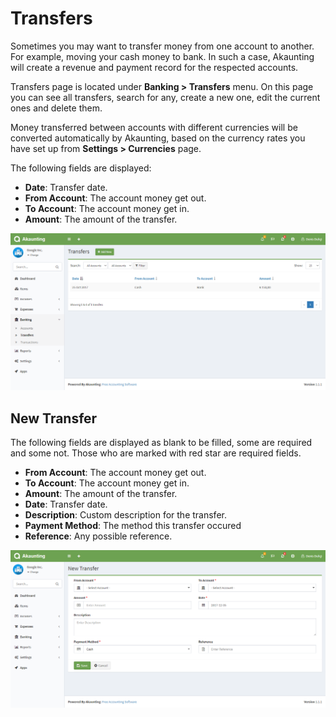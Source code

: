 Transfers
=========

Sometimes you may want to transfer money from one account to another. For example, moving your cash money to bank. In such a case, Akaunting will create a revenue and payment record for the respected accounts.

Transfers page is located under **Banking > Transfers** menu. On this page you can see all transfers, search for any, create a new one, edit the current ones and delete them.

Money transferred between accounts with different currencies will be converted automatically by Akaunting, based on the currency rates you have set up from **Settings > Currencies** page.

The following fields are displayed:

- **Date**: Transfer date.
- **From Account**: The account	money get out.
- **To Account**: The account money get in.
- **Amount**: The amount of the transfer.

![transfers list](_images/transfers_list.png)

## New Transfer

The following fields are displayed as blank to be filled, some are required and some not. Those who are marked with red star are required fields.

- **From Account**: The account	money get out.
- **To Account**: The account money get in.
- **Amount**: The amount of the transfer.
- **Date**: Transfer date.
- **Description**: Custom description for the transfer.
- **Payment Method**: The method this transfer occured
- **Reference**: Any possible reference.

![transfers form](_images/transfers_form.png)

